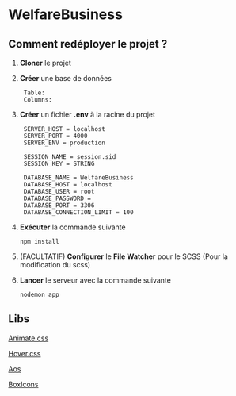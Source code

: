 # WelfareBusiness

## Comment redéployer le projet ?

1. **Cloner** le projet
2. **Créer** une base de données
   
   ```
    Table:
    Columns:
   ```

4. **Créer** un fichier **.env** à la racine du projet

   ```
    SERVER_HOST = localhost
    SERVER_PORT = 4000
    SERVER_ENV = production

    SESSION_NAME = session.sid
    SESSION_KEY = STRING

    DATABASE_NAME = WelfareBusiness
    DATABASE_HOST = localhost
    DATABASE_USER = root
    DATABASE_PASSWORD =
    DATABASE_PORT = 3306
    DATABASE_CONNECTION_LIMIT = 100
   ```

4. **Exécuter** la commande suivante
 
   ```
   npm install
   ```

5. (FACULTATIF) **Configurer** le **File Watcher** pour le SCSS (Pour la modification du scss)
6. **Lancer** le serveur avec la commande suivante
 
   ```
   nodemon app
   ```

## Libs

[Animate.css](https://animate.style/)

[Hover.css](https://ianlunn.github.io/Hover/)

[Aos](https://michalsnik.github.io/aos/)

[BoxIcons](https://boxicons.com/)
